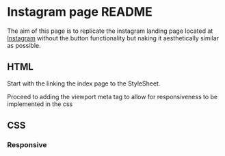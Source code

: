 # Instagram page README 

The aim of this page is to replicate the instagram landing page located at [Instagram](https://www.instagram.com/) without the button functionality but naking it aesthetically similar as possible. 

## HTML 
Start with the linking the index page to the StyleSheet.  

Proceed to adding the viewport meta tag to allow for responsiveness to be implemented in the css 


## CSS
### Responsive